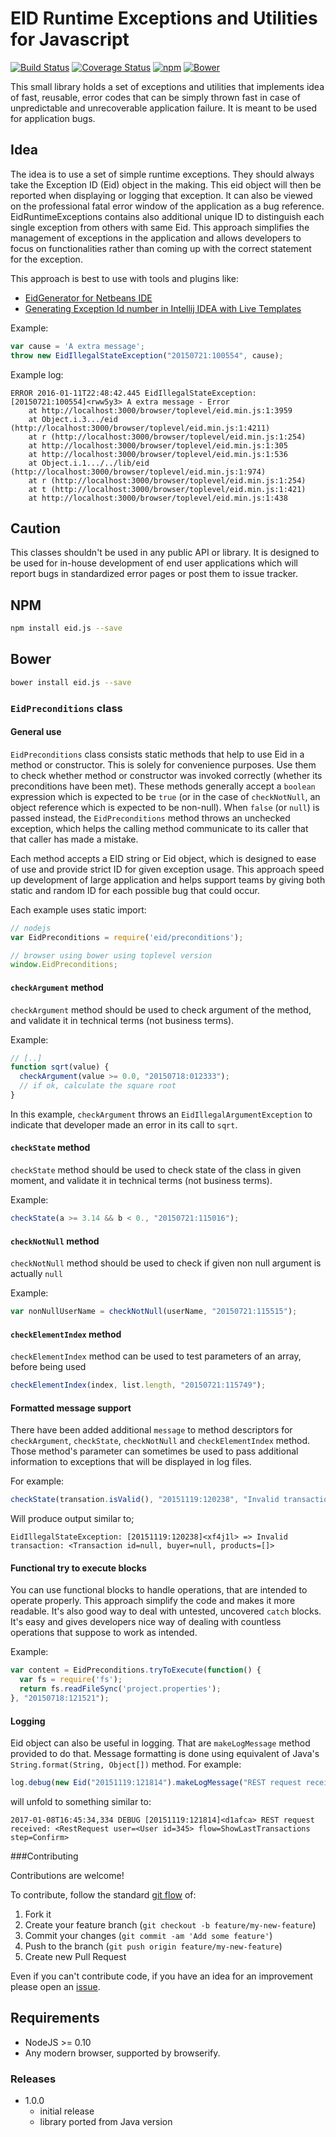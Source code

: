 # EID Runtime Exceptions and Utilities for Javascript

[![Build Status](https://travis-ci.org/wavesoftware/javascript-eid-exceptions.svg?branch=master)](https://travis-ci.org/wavesoftware/javascript-eid-exceptions) [![Coverage Status](https://coveralls.io/repos/wavesoftware/javascript-eid-exceptions/badge.svg?branch=master&service=github)](https://coveralls.io/github/wavesoftware/javascript-eid-exceptions?branch=master) [![npm](https://img.shields.io/npm/v/eid.js.svg)](https://www.npmjs.com/package/eid.js) [![Bower](https://img.shields.io/bower/v/eid.js.svg)]()

This small library holds a set of exceptions and utilities that implements idea of fast, reusable, error codes that can be simply thrown fast in case of unpredictable and unrecoverable application failure. It is meant to be used for application bugs.

## Idea

The idea is to use a set of simple runtime exceptions. They should always take the Exception ID (Eid) object in the making. This eid object will then be reported when displaying or logging that exception. It can also be viewed on the professional fatal error window of the application as a bug reference. EidRuntimeExceptions contains also additional unique ID to distinguish each single exception from others with same Eid. This approach simplifies the management of exceptions in the application and allows developers to focus on functionalities rather than coming up with the correct statement for the exception.

This approach is best to use with tools and plugins like:

 * [EidGenerator for Netbeans IDE](http://plugins.netbeans.org/plugin/53137/exception-id-eid-generator)
 * [Generating Exception Id number in Intellij IDEA with Live Templates](https://github.com/wavesoftware/java-eid-exceptions/wiki/Generating%20Exception%20Id%20number%20in%20Intellij%20IDEA%20with%20Live%20Templates)

Example:

```js
var cause = 'A extra message';
throw new EidIllegalStateException("20150721:100554", cause);
```

Example log:

```
ERROR 2016-01-11T22:48:42.445 EidIllegalStateException: [20150721:100554]<rww5y3> A extra message - Error
    at http://localhost:3000/browser/toplevel/eid.min.js:1:3959
    at Object.i.3.../eid (http://localhost:3000/browser/toplevel/eid.min.js:1:4211)
    at r (http://localhost:3000/browser/toplevel/eid.min.js:1:254)
    at http://localhost:3000/browser/toplevel/eid.min.js:1:305
    at http://localhost:3000/browser/toplevel/eid.min.js:1:536
    at Object.i.1.../../lib/eid (http://localhost:3000/browser/toplevel/eid.min.js:1:974)
    at r (http://localhost:3000/browser/toplevel/eid.min.js:1:254)
    at t (http://localhost:3000/browser/toplevel/eid.min.js:1:421)
    at http://localhost:3000/browser/toplevel/eid.min.js:1:438
```


## Caution

This classes shouldn't be used in any public API or library. It is designed to be used for in-house development of end user applications which will report bugs in standardized error pages or post them to issue tracker.

## NPM

```bash
npm install eid.js --save
```

## Bower

```bash
bower install eid.js --save
```

### `EidPreconditions` class

#### General use

`EidPreconditions` class consists static methods that help to use Eid in a method or constructor. This is solely for convenience purposes. Use them to check whether method or constructor was invoked correctly (whether its preconditions have been met). These methods generally accept a `boolean` expression which is expected to be `true` (or in the case of `checkNotNull`, an object reference which is expected to be non-null). When `false` (or `null`) is passed instead, the `EidPreconditions` method throws an unchecked exception, which helps the calling method communicate to its caller that that caller has made a mistake.

Each method accepts a EID string or Eid object, which is designed to ease of use and provide strict ID for given exception usage. This approach speed up development of large application and helps support teams by giving both static and random ID for each possible bug that could occur.

Each example uses static import:

```js
// nodejs
var EidPreconditions = require('eid/preconditions');

// browser using bower using toplevel version
window.EidPreconditions;
```

#### `checkArgument` method

`checkArgument` method should be used to check argument of the method, and validate it in technical terms (not business terms).

Example:

```js
// [..]
function sqrt(value) {
  checkArgument(value >= 0.0, "20150718:012333");
  // if ok, calculate the square root
}
```

In this example, `checkArgument` throws an `EidIllegalArgumentException` to indicate that developer made an error in its call to `sqrt`.

#### `checkState` method

`checkState` method should be used to check state of the class in given moment, and validate it in technical terms (not business terms).

Example:

```js
checkState(a >= 3.14 && b < 0., "20150721:115016");
```

#### `checkNotNull` method

`checkNotNull` method should be used to check if given non null argument is actually `null`

Example:

```js
var nonNullUserName = checkNotNull(userName, "20150721:115515");
```

#### `checkElementIndex` method

`checkElementIndex` method can be used to test parameters of an array, before being used

```js
checkElementIndex(index, list.length, "20150721:115749");
```

#### Formatted message support

There have been added additional `message` to method descriptors for `checkArgument`, `checkState`, `checkNotNull` and `checkElementIndex` method. Those method's parameter can sometimes be used to pass additional information to exceptions that will be displayed in log files.

For example:

```js
checkState(transation.isValid(), "20151119:120238", "Invalid transaction: " + transaction);
```

Will produce output similar to;

```
EidIllegalStateException: [20151119:120238]<xf4j1l> => Invalid transaction: <Transaction id=null, buyer=null, products=[]>
```

#### Functional try to execute blocks

You can use functional blocks to handle operations, that are intended to operate properly. This approach simplify the code and makes it more readable. It's also good way to deal with untested, uncovered `catch` blocks. It's easy and gives developers nice way of dealing with countless operations that suppose to work as intended.

Example:

```js
var content = EidPreconditions.tryToExecute(function() {
  var fs = require('fs');
  return fs.readFileSync('project.properties');
}, "20150718:121521");
```

#### Logging

Eid object can also be useful in logging. That are `makeLogMessage` method provided to do that. Message formatting is done using equivalent of Java's `String.format(String, Object[])` method.
For example:

```js
log.debug(new Eid("20151119:121814").makeLogMessage("REST request received: %s", request));
```

will unfold to something similar to:

```
2017-01-08T16:45:34,334 DEBUG [20151119:121814]<d1afca> REST request received: <RestRequest user=<User id=345> flow=ShowLastTransactions step=Confirm>
```

###Contributing

Contributions are welcome!

To contribute, follow the standard [git flow](http://danielkummer.github.io/git-flow-cheatsheet/) of:

1. Fork it
1. Create your feature branch (`git checkout -b feature/my-new-feature`)
1. Commit your changes (`git commit -am 'Add some feature'`)
1. Push to the branch (`git push origin feature/my-new-feature`)
1. Create new Pull Request

Even if you can't contribute code, if you have an idea for an improvement please open an [issue](https://github.com/wavesoftware/javascript-eid-exceptions/issues).

## Requirements

* NodeJS >= 0.10
* Any modern browser, supported by browserify.


### Releases

- 1.0.0
  - initial release
  - library ported from Java version
